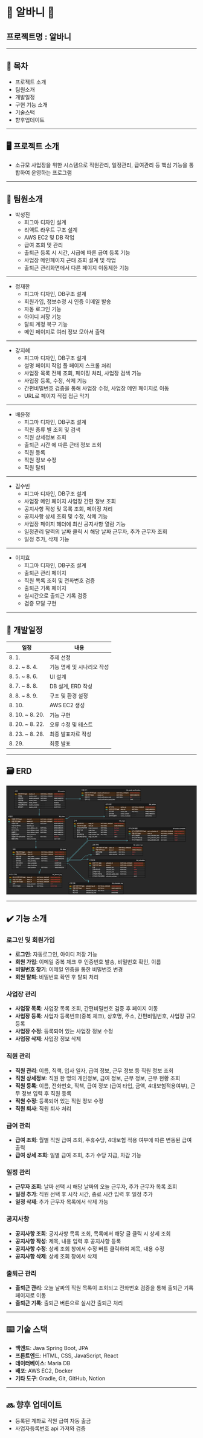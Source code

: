 # 🐰 알바니 🐇

## 프로젝트명 : 알바니

-------------

## 📄 목차

- 프로젝트 소개
- 팀원소개
- 개발일정
- 구현 기능 소개
- 기술스택
- 향후업데이트

-------------

## 🖥️ 프로젝트 소개

- 소규모 사업장을 위한 시스템으로 직원관리, 일정관리, 급여관리 등 핵심 기능을 통합하여 운영하는 프로그램

-------------

## 👯 팀원소개

- 박성진
    - 피그마 디자인 설계
    - 리액트 라우트 구조 설계
    - AWS EC2 및 DB 작업
    - 급여 조회 및 관리
    - 출퇴근 등록 시 시간, 시급에 따른 급여 등록 기능
    - 사업장 메인페이지 근태 조회 설계 및 작업
    - 출퇴근 관리화면에서 다른 페이지 이동제한 기능

---

- 정재한
    - 피그마 디자인, DB구조 설계
    - 회원가입, 정보수정 시 인증 이메일 발송
    - 자동 로그인 기능
    - 아이디 저장 기능
    - 탈퇴 계정 복구 기능
    - 메인 페이지로 여러 정보 모아서 출력

---

- 강지혜
    - 피그마 디자인, DB구조 설계
    - 설명 페이지 작업 풀 페이지 스크롤 처리
    - 사업장 목록 전체 조회, 페이징 처리, 사업장 검색 기능
    - 사업장 등록, 수정, 삭제 기능
    - 간편비밀번호 검증을 통해 사업장 수정, 사업장 메인 페이지로 이동
    - URL로 페이지 직접 접근 막기

---

- 배윤정
    - 피그마 디자인, DB구조 설계
    - 직원 종류 별 조회 및 검색
    - 직원 상세정보 조회
    - 출퇴근 시간 에 따른 근태 정보 조회
    - 직원 등록
    - 직원 정보 수정
    - 직원 탈퇴

---

- 김수빈
    - 피그마 디자인, DB구조 설계
    - 사업장 메인 페이지 사업장 간편 정보 조회
    - 공지사항 작성 및 목록 조회, 페이징 처리
    - 공지사항 상세 조회 및 수정, 삭제 기능
    - 사업장 페이지 헤더에 최신 공지사항 열람 기능
    - 일정관리 달력의 날짜 클릭 시 해당 날짜 근무자, 추가 근무자 조회
    - 일정 추가, 삭제 기능

---

- 이지효
    - 피그마 디자인, DB구조 설계
    - 출퇴근 관리 페이지
    - 직원 목록 조회 및 전화번호 검증
    - 출퇴근 기록 페이지
    - 실시간으로 출퇴근 기록 검증
    - 검증 모달 구현

-------------

## 📆 개발일정

| 일정              | 내용              | 
|-----------------|-----------------|
| 8. 1.           | 주제 선정           | 
| 8. 2. ~ 8. 4.   | 기능 명세 및 시나리오 작성 | 
| 8. 5. ~ 8. 6.   | UI 설계           | 
| 8. 7. ~ 8. 8.   | DB 설계, ERD 작성   | 
| 8. 8. ~ 8. 9.   | 구조 및 환경 설정      | 
| 8. 10.          | AWS EC2 생성      | 
| 8. 10. ~ 8. 20. | 기능 구현           | 
| 8. 20. ~ 8. 22. | 오류 수정 및 테스트     | 
| 8. 23. ~ 8. 28. | 최종 발표자료 작성      | 
| 8. 29.          | 최종 발표           | 

-------------

## 🗃️ ERD
![img.png](img.png)


-------------

## ✔️ 기능 소개

### 로그인 및 회원가입

- **로그인**: 자동로그인, 아이디 저장 기능
- **회원 가입**: 이메일 중복 체크 후 인증번호 발송, 비밀번호 확인, 이름
- **비밀번호 찾기**: 이메일 인증을 통한 비밀번호 변경
- **회원 탈퇴**: 비밀번호 확인 후 탈퇴 처리

### 사업장 관리

- **사업장 목록**: 사업장 목록 조회, 간편비밀번호 검증 후 페이지 이동
- **사업장 등록**: 사업자 등록번호(중복 체크), 상호명, 주소, 간편비밀번호, 사업장 규모 등록
- **사업장 수정**: 등록되어 있는 사업장 정보 수정 
- **사업장 삭제**: 사업장 정보 삭제

### 직원 관리

- **직원 관리**: 이름, 직책, 입사 일자, 급여 정보, 근무 정보 등 직원 정보 조회
- **직원 상세정보**: 직원 한 명의 개인정보, 급여 정보, 근무 정보, 근무 현황 조회
- **직원 등록**: 이름, 전화번호, 직책, 급여 정보 (급여 타입, 금액, 4대보험적용여부), 근무 정보 입력 후 직원 등록
- **직원 수정**: 등록되어 있는 직원 정보 수정
- **직원 퇴사**: 직원 퇴사 처리

### 급여 관리

- **급여 조회**: 월별 직원 급여 조회, 주휴수당, 4대보험 적용 여부에 따른 변동된 급여 출력
- **급여 상세 조회**: 일별 급여 조회, 추가 수당 지급, 차감 기능

### 일정 관리

- **근무자 조회**: 날짜 선택 시 해당 날짜의 오늘 근무자, 추가 근무자 목록 조회
- **일정 추가**: 직원 선택 후 시작 시간, 종료 시간 입력 후 일정 추가
- **일정 삭제**: 추가 근무자 목록에서 삭제 가능

### 공지사항

- **공지사항 조회**: 공지사항 목록 조회, 목록에서 해당 글 클릭 시 상세 조회
- **공지사항 작성**: 제목, 내용 입력 후 공지사항 등록
- **공지사항 수정**: 상세 조회 창에서 수정 버튼 클릭하여 제목, 내용 수정
- **공지사항 삭제**: 상세 조회 창에서 삭제

### 출퇴근 관리

- **출퇴근 관리**: 오늘 날짜의 직원 목록이 조회되고 전화번호 검증을 통해 출퇴근 기록 페이지로 이동
- **출퇴근 기록**: 출퇴근 버튼으로 실시간 출퇴근 처리

-------------

## ⌨️ 기술 스택

- **백엔드**: Java Spring Boot, JPA
- **프론트엔드**: HTML, CSS, JavaScript, React
- **데이터베이스**: Maria DB
- **배포**: AWS EC2, Docker
- **기타 도구**: Gradle, Git, GitHub, Notion

-------------

## 🔜 향후 업데이트

- 등록된 계좌로 직원 급여 자동 출금
- 사업자등록번호 api 가져와 검증
